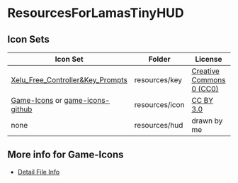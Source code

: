 # ResourcesForLamasTinyHUD

## Icon Sets

Icon Set|Folder|License|Count
---|---|---|---
[Xelu_Free_Controller&Key_Prompts](https://thoseawesomeguys.com/prompts/)|resources/key|[Creative Commons 0 (CC0)](https://creativecommons.org/publicdomain/zero/1.0/)|117
[Game-Icons](https://game-icons.net) or [game-icons-github](https://github.com/game-icons/icons)|resources/icon|[CC BY 3.0](https://creativecommons.org/licenses/by/3.0/)|36
none|resources/hud|drawn by me|3

## More info for Game-Icons
* [Detail File Info](https://github.com/mlthelama/ResourcesForLamasTinyHUD/wiki/Editing-Used-Icons-Detail)
